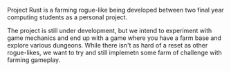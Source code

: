 Project Rust is a farming rogue-like being developed between two final year computing students as a personal project.

The project is still under development, but we intend to experiment with game mechanics and end up with a game where you have a farm base and explore various dungeons.
While there isn't as hard of a reset as other rogue-likes, we want to try and still implemetn some farm of challenge with farming gameplay.
